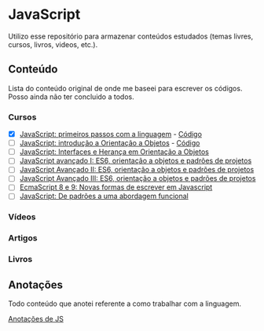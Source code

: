 # JavaScript

Utilizo esse repositório para armazenar conteúdos estudados (temas livres, cursos, livros, videos, etc.).

## Conteúdo

Lista do conteúdo original de onde me baseei para escrever os códigos.
Posso ainda não ter concluido a todos.

### Cursos

- [X] [JavaScript: primeiros passos com a linguagem](https://cursos.alura.com.br/course/javascript-introducao) - [Código](https://github.com/caiqueportela/JavaScript/tree/master/cursos/001)
- [ ] [JavaScript: introdução a Orientação a Objetos](https://cursos.alura.com.br/course/javascritpt-orientacao-objetos) - [Código](https://github.com/caiqueportela/JavaScript/tree/master/cursos/002)
- [ ] [JavaScript: Interfaces e Herança em Orientação a Objetos](https://cursos.alura.com.br/course/javascript-polimorfismo)
- [ ] [JavaScript avançado I: ES6, orientação a objetos e padrões de projetos](https://cursos.alura.com.br/course/javascript-es6-orientacao-a-objetos-parte-1)
- [ ] [JavaScript Avançado II: ES6, orientação a objetos e padrões de projetos](https://cursos.alura.com.br/course/javascript-es6-orientacao-a-objetos-parte-2)
- [ ] [JavaScript Avançado III: ES6, orientação a objetos e padrões de projetos](https://cursos.alura.com.br/course/javascript-es6-orientacao-a-objetos-parte-3)
- [ ] [EcmaScript 8 e 9: Novas formas de escrever em Javascript](https://cursos.alura.com.br/course/ecmascript-novidades)
- [ ] [JavaScript: De padrões a uma abordagem funcional](https://cursos.alura.com.br/course/javascript-padroes-abordagem-funcional)

### Vídeos

### Artigos

### Livros

## Anotações

Todo conteúdo que anotei referente a como trabalhar com a linguagem.

[Anotações de JS](https://github.com/caiqueportela/JavaScript/blob/master/ANOTACOES.md)
